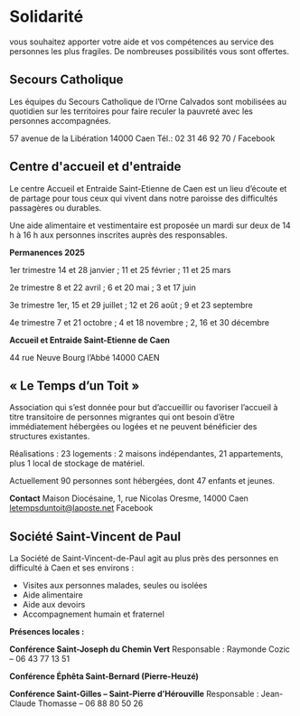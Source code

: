 # Solidarité

vous souhaitez apporter votre aide et vos compétences au service des personnes les plus fragiles. De nombreuses possibilités vous sont offertes.

## Secours Catholique

Les équipes du Secours Catholique de l’Orne Calvados sont mobilisées au quotidien sur les territoires pour faire reculer la pauvreté avec les personnes accompagnées. 

57 avenue de la Libération 14000 Caen
Tél.: 02 31 46 92 70 / Facebook


## Centre d'accueil et d'entraide

Le centre Accueil et Entraide Saint-Etienne de Caen est un lieu d’écoute et de partage pour tous ceux qui vivent dans notre paroisse des difficultés passagères ou durables.

Une aide alimentaire et vestimentaire est proposée un mardi sur deux de 14 h à 16 h aux personnes inscrites auprès des responsables.

**Permanences 2025**

1er trimestre 14 et 28 janvier ; 11 et 25 février ; 11 et 25 mars

2e trimestre 8 et 22 avril ; 6 et 20 mai ; 3 et 17 juin

3e trimestre 1er, 15 et 29 juillet ; 12 et 26 août ; 9 et 23 septembre

4e trimestre 7 et 21 octobre ; 4 et 18 novembre ; 2, 16 et 30 décembre

**Accueil et Entraide Saint-Etienne de Caen**

44 rue Neuve Bourg l’Abbé
14000 CAEN


## « Le Temps d’un Toit » 

Association qui s’est donnée pour but d’accueillir ou favoriser l’accueil à titre transitoire de personnes migrantes qui ont besoin d’être immédiatement hébergées ou logées et ne peuvent bénéficier des structures existantes. 

Réalisations : 23 logements : 2 maisons indépendantes, 21 appartements, plus 1 local de stockage de matériel.

Actuellement 90 personnes sont hébergées, dont 47 enfants et jeunes. 

**Contact** 
Maison Diocésaine, 1, rue Nicolas Oresme, 14000 Caen
letempsduntoit@laposte.net 
Facebook


## Société Saint-Vincent de Paul

La Société de Saint-Vincent-de-Paul agit au plus près des personnes en difficulté à Caen et ses environs :

* Visites aux personnes malades, seules ou isolées
* Aide alimentaire
* Aide aux devoirs
* Accompagnement humain et fraternel

**Présences locales :**

**Conférence Saint-Joseph du Chemin Vert**
Responsable : Raymonde Cozic –  06 43 77 13 51

**Conférence Éphêta Saint-Bernard (Pierre-Heuzé)**

**Conférence Saint-Gilles – Saint-Pierre d’Hérouville**
Responsable : Jean-Claude Thomasse –  06 88 80 50 26

